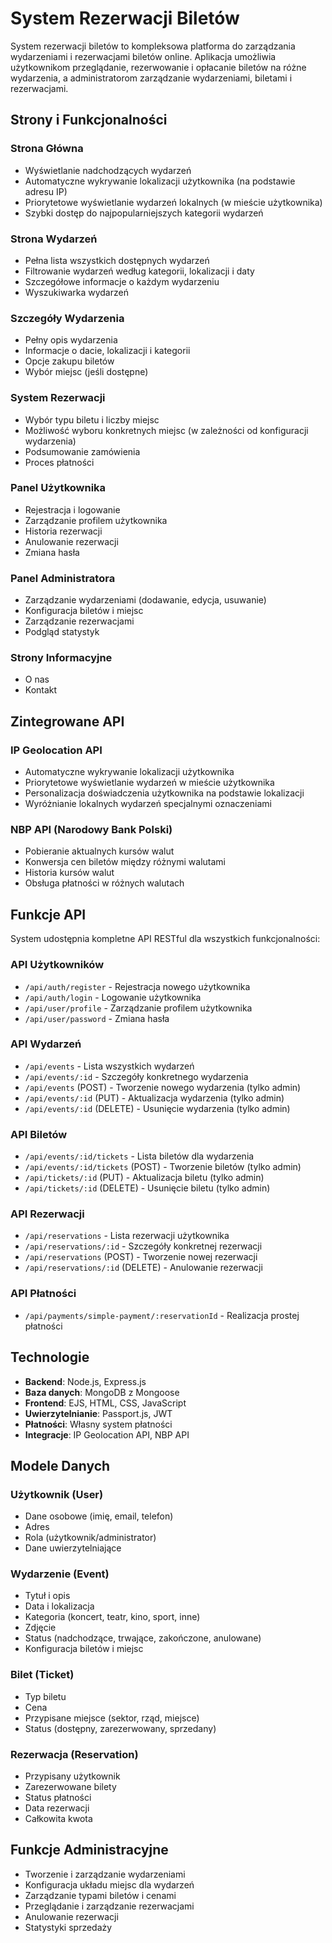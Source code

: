 # System Rezerwacji Biletów

System rezerwacji biletów to kompleksowa platforma do zarządzania wydarzeniami i rezerwacjami biletów online. Aplikacja umożliwia użytkownikom przeglądanie, rezerwowanie i opłacanie biletów na różne wydarzenia, a administratorom zarządzanie wydarzeniami, biletami i rezerwacjami.

## Strony i Funkcjonalności

### Strona Główna
- Wyświetlanie nadchodzących wydarzeń
- Automatyczne wykrywanie lokalizacji użytkownika (na podstawie adresu IP)
- Priorytetowe wyświetlanie wydarzeń lokalnych (w mieście użytkownika)
- Szybki dostęp do najpopularniejszych kategorii wydarzeń

### Strona Wydarzeń
- Pełna lista wszystkich dostępnych wydarzeń
- Filtrowanie wydarzeń według kategorii, lokalizacji i daty
- Szczegółowe informacje o każdym wydarzeniu
- Wyszukiwarka wydarzeń

### Szczegóły Wydarzenia
- Pełny opis wydarzenia
- Informacje o dacie, lokalizacji i kategorii
- Opcje zakupu biletów
- Wybór miejsc (jeśli dostępne)

### System Rezerwacji
- Wybór typu biletu i liczby miejsc
- Możliwość wyboru konkretnych miejsc (w zależności od konfiguracji wydarzenia)
- Podsumowanie zamówienia
- Proces płatności

### Panel Użytkownika
- Rejestracja i logowanie
- Zarządzanie profilem użytkownika
- Historia rezerwacji
- Anulowanie rezerwacji
- Zmiana hasła

### Panel Administratora
- Zarządzanie wydarzeniami (dodawanie, edycja, usuwanie)
- Konfiguracja biletów i miejsc
- Zarządzanie rezerwacjami
- Podgląd statystyk

### Strony Informacyjne
- O nas
- Kontakt

## Zintegrowane API

### IP Geolocation API
- Automatyczne wykrywanie lokalizacji użytkownika
- Priorytetowe wyświetlanie wydarzeń w mieście użytkownika
- Personalizacja doświadczenia użytkownika na podstawie lokalizacji
- Wyróżnianie lokalnych wydarzeń specjalnymi oznaczeniami

### NBP API (Narodowy Bank Polski)
- Pobieranie aktualnych kursów walut
- Konwersja cen biletów między różnymi walutami
- Historia kursów walut
- Obsługa płatności w różnych walutach

## Funkcje API

System udostępnia kompletne API RESTful dla wszystkich funkcjonalności:

### API Użytkowników
- `/api/auth/register` - Rejestracja nowego użytkownika
- `/api/auth/login` - Logowanie użytkownika
- `/api/user/profile` - Zarządzanie profilem użytkownika
- `/api/user/password` - Zmiana hasła

### API Wydarzeń
- `/api/events` - Lista wszystkich wydarzeń
- `/api/events/:id` - Szczegóły konkretnego wydarzenia
- `/api/events` (POST) - Tworzenie nowego wydarzenia (tylko admin)
- `/api/events/:id` (PUT) - Aktualizacja wydarzenia (tylko admin)
- `/api/events/:id` (DELETE) - Usunięcie wydarzenia (tylko admin)

### API Biletów
- `/api/events/:id/tickets` - Lista biletów dla wydarzenia
- `/api/events/:id/tickets` (POST) - Tworzenie biletów (tylko admin)
- `/api/tickets/:id` (PUT) - Aktualizacja biletu (tylko admin)
- `/api/tickets/:id` (DELETE) - Usunięcie biletu (tylko admin)

### API Rezerwacji
- `/api/reservations` - Lista rezerwacji użytkownika
- `/api/reservations/:id` - Szczegóły konkretnej rezerwacji
- `/api/reservations` (POST) - Tworzenie nowej rezerwacji
- `/api/reservations/:id` (DELETE) - Anulowanie rezerwacji

### API Płatności
- `/api/payments/simple-payment/:reservationId` - Realizacja prostej płatności

## Technologie

- **Backend**: Node.js, Express.js
- **Baza danych**: MongoDB z Mongoose
- **Frontend**: EJS, HTML, CSS, JavaScript
- **Uwierzytelnianie**: Passport.js, JWT
- **Płatności**: Własny system płatności
- **Integracje**: IP Geolocation API, NBP API

## Modele Danych

### Użytkownik (User)
- Dane osobowe (imię, email, telefon)
- Adres
- Rola (użytkownik/administrator)
- Dane uwierzytelniające

### Wydarzenie (Event)
- Tytuł i opis
- Data i lokalizacja
- Kategoria (koncert, teatr, kino, sport, inne)
- Zdjęcie
- Status (nadchodzące, trwające, zakończone, anulowane)
- Konfiguracja biletów i miejsc

### Bilet (Ticket)
- Typ biletu
- Cena
- Przypisane miejsce (sektor, rząd, miejsce)
- Status (dostępny, zarezerwowany, sprzedany)

### Rezerwacja (Reservation)
- Przypisany użytkownik
- Zarezerwowane bilety
- Status płatności
- Data rezerwacji
- Całkowita kwota

## Funkcje Administracyjne

- Tworzenie i zarządzanie wydarzeniami
- Konfiguracja układu miejsc dla wydarzeń
- Zarządzanie typami biletów i cenami
- Przeglądanie i zarządzanie rezerwacjami
- Anulowanie rezerwacji
- Statystyki sprzedaży 